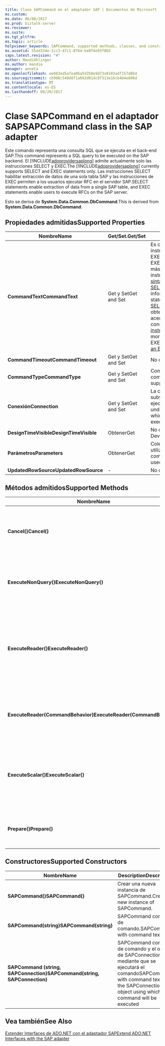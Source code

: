 ```yaml
---
title: Clase SAPCommand en el adaptador SAP | Documentos de Microsoft
ms.custom: 
ms.date: 06/08/2017
ms.prod: biztalk-server
ms.reviewer: 
ms.suite: 
ms.tgt_pltfrm: 
ms.topic: article
helpviewer_keywords: SAPCommand, supported methods, classes, and constructors
ms.assetid: 55ad334e-1cc3-47c1-8764-be0f4e93f8b5
caps.latest.revision: "4"
author: MandiOhlinger
ms.author: mandia
manager: anneta
ms.openlocfilehash: ee083ed5afea06a5d350e9d73a9103adf157d8b4
ms.sourcegitcommit: cb908c540d8f1a692d01dc8f313e16cb4b4e696d
ms.translationtype: MT
ms.contentlocale: es-ES
ms.lasthandoff: 09/20/2017
---
```

# <a name="sapcommand-class-in-the-sap-adapter"></a><span data-ttu-id="798dc-102">Clase SAPCommand en el adaptador SAP</span><span class="sxs-lookup"><span data-stu-id="798dc-102">SAPCommand class in the SAP adapter</span></span>
<span data-ttu-id="798dc-103">Este comando representa una consulta SQL que se ejecuta en el back-end SAP.</span><span class="sxs-lookup"><span data-stu-id="798dc-103">This command represents a SQL query to be executed on the SAP backend.</span></span> <span data-ttu-id="798dc-104">El [!INCLUDE[adoprovidersaplong](../../includes/adoprovidersaplong-md.md)] admite actualmente solo las instrucciones SELECT y EXEC.</span><span class="sxs-lookup"><span data-stu-id="798dc-104">The [!INCLUDE[adoprovidersaplong](../../includes/adoprovidersaplong-md.md)] currently supports SELECT and EXEC statements only.</span></span> <span data-ttu-id="798dc-105">Las instrucciones SELECT habilitar extracción de datos de una sola tabla SAP y las instrucciones de EXEC permiten a los usuarios ejecutar RFC en el servidor SAP.</span><span class="sxs-lookup"><span data-stu-id="798dc-105">SELECT statements enable extraction of data from a single SAP table, and EXEC statements enable users to execute RFCs on the SAP server.</span></span>  
  
 <span data-ttu-id="798dc-106">Esto se deriva de **System.Data.Common.DbCommand**.</span><span class="sxs-lookup"><span data-stu-id="798dc-106">This is derived from **System.Data.Common.DbCommand**.</span></span>  
  
## <a name="supported-properties"></a><span data-ttu-id="798dc-107">Propiedades admitidas</span><span class="sxs-lookup"><span data-stu-id="798dc-107">Supported Properties</span></span>  
  
|<span data-ttu-id="798dc-108">Nombre</span><span class="sxs-lookup"><span data-stu-id="798dc-108">Name</span></span>|<span data-ttu-id="798dc-109">Get/Set.</span><span class="sxs-lookup"><span data-stu-id="798dc-109">Get/Set</span></span>|<span data-ttu-id="798dc-110">Description</span><span class="sxs-lookup"><span data-stu-id="798dc-110">Description</span></span>|  
|----------|--------------|-----------------|  
|<span data-ttu-id="798dc-111">**CommandText**</span><span class="sxs-lookup"><span data-stu-id="798dc-111">**CommandText**</span></span>|<span data-ttu-id="798dc-112">Get y Set</span><span class="sxs-lookup"><span data-stu-id="798dc-112">Get and Set</span></span>|<span data-ttu-id="798dc-113">Es compatible con las instrucciones SELECT y EXEC.</span><span class="sxs-lookup"><span data-stu-id="798dc-113">Supports SELECT and EXEC statements.</span></span> <span data-ttu-id="798dc-114">Para obtener más información acerca de la instrucción SELECT, vea [sintaxis para una instrucción SELECT en SAP](../../adapters-and-accelerators/adapter-sap/syntax-for-a-select-statement-in-sap.md).</span><span class="sxs-lookup"><span data-stu-id="798dc-114">For more information about the SELECT statement, see [Syntax for a SELECT Statement in SAP](../../adapters-and-accelerators/adapter-sap/syntax-for-a-select-statement-in-sap.md).</span></span> <span data-ttu-id="798dc-115">Para obtener más información acerca de la instrucción EXEC, consulte [sintaxis de una instrucción EXEC en SAP](../../adapters-and-accelerators/adapter-sap/syntax-for-an-exec-statement-in-sap.md).</span><span class="sxs-lookup"><span data-stu-id="798dc-115">For more information about the EXEC statement, see [Syntax for an EXEC Statement in SAP](../../adapters-and-accelerators/adapter-sap/syntax-for-an-exec-statement-in-sap.md).</span></span>|  
|<span data-ttu-id="798dc-116">**CommandTimeout**</span><span class="sxs-lookup"><span data-stu-id="798dc-116">**CommandTimeout**</span></span>|<span data-ttu-id="798dc-117">Get y Set</span><span class="sxs-lookup"><span data-stu-id="798dc-117">Get and Set</span></span>|<span data-ttu-id="798dc-118">No compatible.</span><span class="sxs-lookup"><span data-stu-id="798dc-118">Not supported.</span></span>|  
|<span data-ttu-id="798dc-119">**CommandType**</span><span class="sxs-lookup"><span data-stu-id="798dc-119">**CommandType**</span></span>|<span data-ttu-id="798dc-120">Get y Set</span><span class="sxs-lookup"><span data-stu-id="798dc-120">Get and Set</span></span>|<span data-ttu-id="798dc-121">CommandType.Text compatible.</span><span class="sxs-lookup"><span data-stu-id="798dc-121">CommandType.Text supported.</span></span>|  
|<span data-ttu-id="798dc-122">**Conexión**</span><span class="sxs-lookup"><span data-stu-id="798dc-122">**Connection**</span></span>|<span data-ttu-id="798dc-123">Get y Set</span><span class="sxs-lookup"><span data-stu-id="798dc-123">Get and Set</span></span>|<span data-ttu-id="798dc-124">La conexión de SAP subyacente en el que se ejecutará el comando.</span><span class="sxs-lookup"><span data-stu-id="798dc-124">The underlying SAP connection on which the command will be executed.</span></span>|  
|<span data-ttu-id="798dc-125">**DesignTimeVisible**</span><span class="sxs-lookup"><span data-stu-id="798dc-125">**DesignTimeVisible**</span></span>|<span data-ttu-id="798dc-126">Obtener</span><span class="sxs-lookup"><span data-stu-id="798dc-126">Get</span></span>|<span data-ttu-id="798dc-127">No compatible.</span><span class="sxs-lookup"><span data-stu-id="798dc-127">Not supported.</span></span> <span data-ttu-id="798dc-128">Devuelve false.</span><span class="sxs-lookup"><span data-stu-id="798dc-128">Returns false.</span></span>|  
|<span data-ttu-id="798dc-129">**Parámetros**</span><span class="sxs-lookup"><span data-stu-id="798dc-129">**Parameters**</span></span>|<span data-ttu-id="798dc-130">Obtener</span><span class="sxs-lookup"><span data-stu-id="798dc-130">Get</span></span>|<span data-ttu-id="798dc-131">Colección de parámetros utilizada para este comando.</span><span class="sxs-lookup"><span data-stu-id="798dc-131">Parameter collection used for this command.</span></span>|  
|<span data-ttu-id="798dc-132">**UpdatedRowSource**</span><span class="sxs-lookup"><span data-stu-id="798dc-132">**UpdatedRowSource**</span></span>|-|<span data-ttu-id="798dc-133">No compatible.</span><span class="sxs-lookup"><span data-stu-id="798dc-133">Not supported.</span></span>|  
  
## <a name="supported-methods"></a><span data-ttu-id="798dc-134">Métodos admitidos</span><span class="sxs-lookup"><span data-stu-id="798dc-134">Supported Methods</span></span>  
  
|<span data-ttu-id="798dc-135">Nombre</span><span class="sxs-lookup"><span data-stu-id="798dc-135">Name</span></span>|<span data-ttu-id="798dc-136">Description</span><span class="sxs-lookup"><span data-stu-id="798dc-136">Description</span></span>|  
|----------|-----------------|  
|<span data-ttu-id="798dc-137">**Cancel()**</span><span class="sxs-lookup"><span data-stu-id="798dc-137">**Cancel()**</span></span>|<span data-ttu-id="798dc-138">Cancela el comando al recuperar datos mediante varios lotes.</span><span class="sxs-lookup"><span data-stu-id="798dc-138">Cancels the command while retrieving data in batches.</span></span> <span data-ttu-id="798dc-139">Cancelación se produce después de recupera un lote.</span><span class="sxs-lookup"><span data-stu-id="798dc-139">Cancellation happens after a batch is retrieved.</span></span>|  
|<span data-ttu-id="798dc-140">**ExecuteNonQuery()**</span><span class="sxs-lookup"><span data-stu-id="798dc-140">**ExecuteNonQuery()**</span></span>|<span data-ttu-id="798dc-141">No genera ningún DataReader.</span><span class="sxs-lookup"><span data-stu-id="798dc-141">Does not output any DataReader.</span></span> <span data-ttu-id="798dc-142">Sin embargo, los valores estarán disponibles a través de parámetros enlazados.</span><span class="sxs-lookup"><span data-stu-id="798dc-142">However, values will be available via bound parameters.</span></span>|  
|<span data-ttu-id="798dc-143">**ExecuteReader()**</span><span class="sxs-lookup"><span data-stu-id="798dc-143">**ExecuteReader()**</span></span>|<span data-ttu-id="798dc-144">Da como resultado un DataReader con todos los parámetros de la tabla y el tipo complejo de exportación como conjuntos de resultados.</span><span class="sxs-lookup"><span data-stu-id="798dc-144">Outputs a DataReader with all complex type Export and Table parameters as resultsets.</span></span> <span data-ttu-id="798dc-145">Los valores también se pueden obtener a través de parámetros enlazados.</span><span class="sxs-lookup"><span data-stu-id="798dc-145">The values can also be obtained via bound parameters.</span></span>|  
|<span data-ttu-id="798dc-146">**ExecuteReader(CommandBehavior)**</span><span class="sxs-lookup"><span data-stu-id="798dc-146">**ExecuteReader(CommandBehavior)**</span></span>|<span data-ttu-id="798dc-147">CommandBehaviors admitidos son:</span><span class="sxs-lookup"><span data-stu-id="798dc-147">CommandBehaviors supported are:</span></span><br /><br /> <span data-ttu-id="798dc-148">-Valor predeterminado</span><span class="sxs-lookup"><span data-stu-id="798dc-148">-   Default</span></span><br /><span data-ttu-id="798dc-149">-SingleResult</span><span class="sxs-lookup"><span data-stu-id="798dc-149">-   SingleResult</span></span><br /><span data-ttu-id="798dc-150">-SingleRow</span><span class="sxs-lookup"><span data-stu-id="798dc-150">-   SingleRow</span></span><br /><span data-ttu-id="798dc-151">-SchemaOnly</span><span class="sxs-lookup"><span data-stu-id="798dc-151">-   SchemaOnly</span></span>|  
|<span data-ttu-id="798dc-152">**ExecuteScalar()**</span><span class="sxs-lookup"><span data-stu-id="798dc-152">**ExecuteScalar()**</span></span>|<span data-ttu-id="798dc-153">Se asigna a:</span><span class="sxs-lookup"><span data-stu-id="798dc-153">Maps to:</span></span><br /><br /> <span data-ttu-id="798dc-154">-CommandBehaviour.SingleRow con las instrucciones SELECT.</span><span class="sxs-lookup"><span data-stu-id="798dc-154">-   CommandBehaviour.SingleRow for SELECT statements.</span></span><br /><span data-ttu-id="798dc-155">-CommandBehaviour.SingleResult de instrucciones EXEC.</span><span class="sxs-lookup"><span data-stu-id="798dc-155">-   CommandBehaviour.SingleResult for EXEC statements.</span></span>|  
|<span data-ttu-id="798dc-156">**Prepare()**</span><span class="sxs-lookup"><span data-stu-id="798dc-156">**Prepare()**</span></span>|<span data-ttu-id="798dc-157">-EXEC admite enlaza parámetros.</span><span class="sxs-lookup"><span data-stu-id="798dc-157">-   EXEC supports bind parameters.</span></span><br /><span data-ttu-id="798dc-158">-Seleccione admite enlaza parámetros.</span><span class="sxs-lookup"><span data-stu-id="798dc-158">-   SELECT supports bind parameters.</span></span>|  
  
## <a name="supported-constructors"></a><span data-ttu-id="798dc-159">Constructores</span><span class="sxs-lookup"><span data-stu-id="798dc-159">Supported Constructors</span></span>  
  
|<span data-ttu-id="798dc-160">Nombre</span><span class="sxs-lookup"><span data-stu-id="798dc-160">Name</span></span>|<span data-ttu-id="798dc-161">Description</span><span class="sxs-lookup"><span data-stu-id="798dc-161">Description</span></span>|  
|----------|-----------------|  
|<span data-ttu-id="798dc-162">**SAPCommand()**</span><span class="sxs-lookup"><span data-stu-id="798dc-162">**SAPCommand()**</span></span>|<span data-ttu-id="798dc-163">Crear una nueva instancia de SAPCommand.</span><span class="sxs-lookup"><span data-stu-id="798dc-163">Create a new instance of SAPCommand.</span></span>|  
|<span data-ttu-id="798dc-164">**SAPCommand(string)**</span><span class="sxs-lookup"><span data-stu-id="798dc-164">**SAPCommand(string)**</span></span>|<span data-ttu-id="798dc-165">SAPCommand con texto de comando.</span><span class="sxs-lookup"><span data-stu-id="798dc-165">SAPCommand with command text.</span></span>|  
|<span data-ttu-id="798dc-166">**SAPCommand (string, SAPConnection)**</span><span class="sxs-lookup"><span data-stu-id="798dc-166">**SAPCommand(string, SAPConnection)**</span></span>|<span data-ttu-id="798dc-167">SAPCommand con texto de comando y el objeto de SAPConnection mediante que se ejecutará el comando</span><span class="sxs-lookup"><span data-stu-id="798dc-167">SAPCommand with command text and the SAPConnection object using which the command will be executed</span></span>|  
  
## <a name="see-also"></a><span data-ttu-id="798dc-168">Vea también</span><span class="sxs-lookup"><span data-stu-id="798dc-168">See Also</span></span>  
 [<span data-ttu-id="798dc-169">Extender Interfaces de ADO.NET con el adaptador SAP</span><span class="sxs-lookup"><span data-stu-id="798dc-169">Extend ADO.NET Interfaces with the SAP adapter</span></span>](../../adapters-and-accelerators/adapter-sap/extend-ado-net-interfaces-with-the-sap-adapter.md)